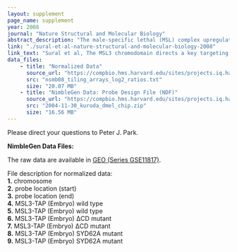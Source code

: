 ```yaml
---
layout: supplement
page_name: supplement
year: 2008
journal: "Nature Structural and Molecular Biology"
abstract_description: "The male-specific lethal (MSL) complex upregulates the single male X chromosome to achieve dosage compensation in Drosophila melanogaster. We have proposed that MSL recognition of specific entry sites on the X is followed by local targeting of active genes marked by histone H3 trimethylation (H3K36me3). Here we analyze the role of the MSL3 chromodomain in the second targeting step. Using ChIP-chip analysis, we find that MSL3 chromodomain mutants retain binding to chromatin entry sites but show a clear disruption in the full pattern of MSL targeting in vivo, consistent with a loss of spreading. Furthermore, when compared to wild type, chromodomain mutants lack preferential affinity for nucleosomes containing H3K36me3 in vitro. Our results support a model in which activating complexes, similarly to their silencing counterparts, use the nucleosomal binding specificity of their respective chromodomains to spread from initiation sites to flanking chromatin."
link: "./sural-et-al-nature-structural-and-molecular-biology-2008"
link_text: "Sural et al, The MSL3 chromodomain directs a key targeting step for dosage compensation of the Drosophila melanogaster X chromosome, Nature Structural and Molecular Biology, 2008"
data_files:
    - title: "Normalized Data"
      source_url: "https://compbio.hms.harvard.edu/sites/projects.iq.harvard.edu/files/parklab/files/nsmb08_tiling_arrays_log2_ratios.txt"
      src: "nsmb08_tiling_arrays_log2_ratios.txt"
      size: "20.07 MB"
    - title: "NimbleGen Data: Probe Design File (NDF)"
      source_url: "https://compbio.hms.harvard.edu/sites/projects.iq.harvard.edu/files/parklab/files/2004-11-30_kuroda_dmel_chip.zip"
      src: "2004-11-30_kuroda_dmel_chip.zip"
      size: "16.56 MB"
---
```

Please direct your questions to Peter J. Park.

__NimbleGen Data Files:__

The raw data are available in [GEO (Series GSE11817)](http://www.ncbi.nlm.nih.gov/geo/query/acc.cgi?acc=GSE11817).

File description for normalized data:
<br/>__1.__ chromosome
<br/>__2.__ probe location (start)
<br/>__3.__ probe location (end)
<br/>__4.__ MSL3-TAP (Embryo) wild type
<br/>__5.__ MSL3-TAP (Embryo) wild type
<br/>__6.__ MSL3-TAP (Embryo) ΔCD mutant
<br/>__7.__ MSL3-TAP (Embryo) ΔCD mutant
<br/>__8.__ MSL3-TAP (Embryo) SYD62A mutant
<br/>__9.__ MSL3-TAP (Embryo) SYD62A mutant


